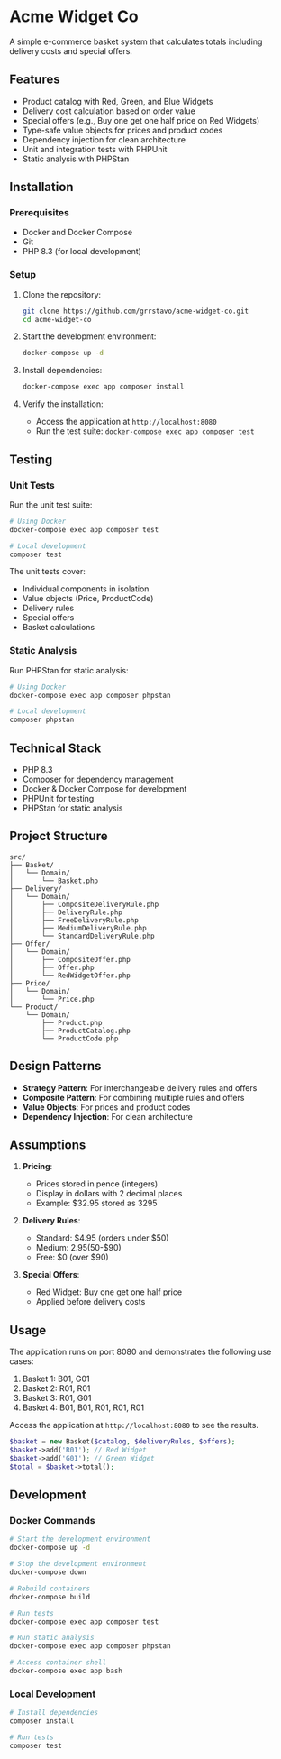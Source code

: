 # Acme Widget Co

A simple e-commerce basket system that calculates totals including delivery costs and special offers.

## Features

- Product catalog with Red, Green, and Blue Widgets
- Delivery cost calculation based on order value
- Special offers (e.g., Buy one get one half price on Red Widgets)
- Type-safe value objects for prices and product codes
- Dependency injection for clean architecture
- Unit and integration tests with PHPUnit
- Static analysis with PHPStan

## Installation

### Prerequisites

- Docker and Docker Compose
- Git
- PHP 8.3 (for local development)

### Setup

1. Clone the repository:
   ```bash
   git clone https://github.com/grrstavo/acme-widget-co.git
   cd acme-widget-co
   ```

2. Start the development environment:
   ```bash
   docker-compose up -d
   ```

3. Install dependencies:
   ```bash
   docker-compose exec app composer install
   ```

4. Verify the installation:
   - Access the application at `http://localhost:8080`
   - Run the test suite: `docker-compose exec app composer test`

## Testing

### Unit Tests

Run the unit test suite:
```bash
# Using Docker
docker-compose exec app composer test

# Local development
composer test
```

The unit tests cover:
- Individual components in isolation
- Value objects (Price, ProductCode)
- Delivery rules
- Special offers
- Basket calculations

### Static Analysis

Run PHPStan for static analysis:
```bash
# Using Docker
docker-compose exec app composer phpstan

# Local development
composer phpstan
```

## Technical Stack

- PHP 8.3
- Composer for dependency management
- Docker & Docker Compose for development
- PHPUnit for testing
- PHPStan for static analysis

## Project Structure

```
src/
├── Basket/
│   └── Domain/
│       └── Basket.php
├── Delivery/
│   └── Domain/
│       ├── CompositeDeliveryRule.php
│       ├── DeliveryRule.php
│       ├── FreeDeliveryRule.php
│       ├── MediumDeliveryRule.php
│       └── StandardDeliveryRule.php
├── Offer/
│   └── Domain/
│       ├── CompositeOffer.php
│       ├── Offer.php
│       └── RedWidgetOffer.php
├── Price/
│   └── Domain/
│       └── Price.php
└── Product/
    └── Domain/
        ├── Product.php
        ├── ProductCatalog.php
        └── ProductCode.php
```

## Design Patterns

- **Strategy Pattern**: For interchangeable delivery rules and offers
- **Composite Pattern**: For combining multiple rules and offers
- **Value Objects**: For prices and product codes
- **Dependency Injection**: For clean architecture

## Assumptions

1. **Pricing**:
   - Prices stored in pence (integers)
   - Display in dollars with 2 decimal places
   - Example: $32.95 stored as 3295

2. **Delivery Rules**:
   - Standard: $4.95 (orders under $50)
   - Medium: $2.95 ($50-$90)
   - Free: $0 (over $90)

3. **Special Offers**:
   - Red Widget: Buy one get one half price
   - Applied before delivery costs

## Usage

The application runs on port 8080 and demonstrates the following use cases:

1. Basket 1: B01, G01
2. Basket 2: R01, R01
3. Basket 3: R01, G01
4. Basket 4: B01, B01, R01, R01, R01

Access the application at `http://localhost:8080` to see the results.

```php
$basket = new Basket($catalog, $deliveryRules, $offers);
$basket->add('R01'); // Red Widget
$basket->add('G01'); // Green Widget
$total = $basket->total();
```

## Development

### Docker Commands

```bash
# Start the development environment
docker-compose up -d

# Stop the development environment
docker-compose down

# Rebuild containers
docker-compose build

# Run tests
docker-compose exec app composer test

# Run static analysis
docker-compose exec app composer phpstan

# Access container shell
docker-compose exec app bash
```

### Local Development

```bash
# Install dependencies
composer install

# Run tests
composer test
```
